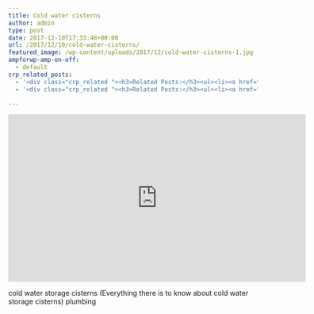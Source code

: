 ```yaml
---
title: Cold water cisterns
author: admin
type: post
date: 2017-12-10T17:33:48+00:00
url: /2017/12/10/cold-water-cisterns/
featured_image: /wp-content/uploads/2017/12/cold-water-cisterns-1.jpg
ampforwp-amp-on-off:
  - default
crp_related_posts:
  - '<div class="crp_related "><h3>Related Posts:</h3><ul><li><a href="https://scdhub.org/2017/12/25/wastewater-treatment-and-biosolids-management/"    ><img src="https://scdhub.org/wp-content/uploads/2017/12/wastewater-treatment-and-biosoli-150x150.jpg" alt="Wastewater treatment and Biosolids management" title="Wastewater treatment and Biosolids management" width="150" height="150" class="crp_thumb crp_featured" /><span class="crp_title">Wastewater treatment and Biosolids management</span></a></li><li><a href="https://scdhub.org/2017/12/29/walking-in-sabinas-shoes-world-vision/"    ><img src="https://scdhub.org/wp-content/uploads/2017/12/walking-in-sabinas-shoes-world-v-150x150.jpg" alt="Walking in Sabinas Shoes &#8211; World Vision" title="Walking in Sabinas Shoes &#8211; World Vision" width="150" height="150" class="crp_thumb crp_featured" /><span class="crp_title">Walking in Sabinas Shoes &#8211; World Vision</span></a></li><li><a href="https://scdhub.org/2017/12/12/8682/"    ><img src="https://scdhub.org/wp-content/uploads/2017/12/8682-150x150.jpg" alt="Tiny House Plumbing and Cabinets" title="Tiny House Plumbing and Cabinets" width="150" height="150" class="crp_thumb crp_featured" /><span class="crp_title">Tiny House Plumbing and Cabinets</span></a></li><li><a href="https://scdhub.org/2017/12/12/tiny-house-water-supply-plumbing-ep-31/"    ><img src="https://scdhub.org/wp-content/uploads/2017/12/tiny-house-water-supply-plumbing-150x150.jpg" alt="Tiny House Water Supply Plumbing" title="Tiny House Water Supply Plumbing" width="150" height="150" class="crp_thumb crp_featured" /><span class="crp_title">Tiny House Water Supply Plumbing</span></a></li><li><a href="https://scdhub.org/2017/12/12/tiny-house-plumbing-supply-water-lines/"    ><img src="https://scdhub.org/wp-content/uploads/2017/12/tiny-house-plumbing-supply-water-150x150.jpg" alt="Tiny House Plumbing &#8211; Supply Water Lines" title="Tiny House Plumbing &#8211; Supply Water Lines" width="150" height="150" class="crp_thumb crp_featured" /><span class="crp_title">Tiny House Plumbing &#8211; Supply Water Lines</span></a></li><li><a href="https://scdhub.org/2017/10/01/diy-18650-cell-power-wall/"    ><img src="https://scdhub.org/wp-content/uploads/2017/10/Screen-Shot-2017-09-30-at-6.36.35-PM-150x150.png" alt="Home Brewed Power Walls" title="Home Brewed Power Walls" width="150" height="150" class="crp_thumb crp_featured" /><span class="crp_title">Home Brewed Power Walls</span></a></li></ul><div class="crp_clear"></div></div>'
  - '<div class="crp_related "><h3>Related Posts:</h3><ul><li><a href="https://scdhub.org/2017/12/25/wastewater-treatment-and-biosolids-management/"    ><img src="https://scdhub.org/wp-content/uploads/2017/12/wastewater-treatment-and-biosoli-150x150.jpg" alt="Wastewater treatment and Biosolids management" title="Wastewater treatment and Biosolids management" width="150" height="150" class="crp_thumb crp_featured" /><span class="crp_title">Wastewater treatment and Biosolids management</span></a></li><li><a href="https://scdhub.org/2017/12/29/walking-in-sabinas-shoes-world-vision/"    ><img src="https://scdhub.org/wp-content/uploads/2017/12/walking-in-sabinas-shoes-world-v-150x150.jpg" alt="Walking in Sabinas Shoes &#8211; World Vision" title="Walking in Sabinas Shoes &#8211; World Vision" width="150" height="150" class="crp_thumb crp_featured" /><span class="crp_title">Walking in Sabinas Shoes &#8211; World Vision</span></a></li><li><a href="https://scdhub.org/2017/12/12/8682/"    ><img src="https://scdhub.org/wp-content/uploads/2017/12/8682-150x150.jpg" alt="Tiny House Plumbing and Cabinets" title="Tiny House Plumbing and Cabinets" width="150" height="150" class="crp_thumb crp_featured" /><span class="crp_title">Tiny House Plumbing and Cabinets</span></a></li><li><a href="https://scdhub.org/2017/12/12/tiny-house-water-supply-plumbing-ep-31/"    ><img src="https://scdhub.org/wp-content/uploads/2017/12/tiny-house-water-supply-plumbing-150x150.jpg" alt="Tiny House Water Supply Plumbing" title="Tiny House Water Supply Plumbing" width="150" height="150" class="crp_thumb crp_featured" /><span class="crp_title">Tiny House Water Supply Plumbing</span></a></li><li><a href="https://scdhub.org/2017/12/12/tiny-house-plumbing-supply-water-lines/"    ><img src="https://scdhub.org/wp-content/uploads/2017/12/tiny-house-plumbing-supply-water-150x150.jpg" alt="Tiny House Plumbing &#8211; Supply Water Lines" title="Tiny House Plumbing &#8211; Supply Water Lines" width="150" height="150" class="crp_thumb crp_featured" /><span class="crp_title">Tiny House Plumbing &#8211; Supply Water Lines</span></a></li><li><a href="https://scdhub.org/2017/10/01/diy-18650-cell-power-wall/"    ><img src="https://scdhub.org/wp-content/uploads/2017/10/Screen-Shot-2017-09-30-at-6.36.35-PM-150x150.png" alt="Home Brewed Power Walls" title="Home Brewed Power Walls" width="150" height="150" class="crp_thumb crp_featured" /><span class="crp_title">Home Brewed Power Walls</span></a></li></ul><div class="crp_clear"></div></div>'

---
```

<iframe width="600" height="338" src="https://www.youtube.com/embed/yzNryHrbPN8?feature=oembed" frameborder="0" gesture="media" allow="encrypted-media" allowfullscreen></iframe>

cold water storage cisterns (Everything there is to know about cold water storage cisterns) plumbing